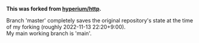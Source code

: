 **This was forked from [hyperium/http](https://github.com/hyperium/http).**

Branch 'master' completely saves the original repository's state at the time of my forking (roughly 2022-11-13 22:20+9:00).\
My main working branch is 'main'.